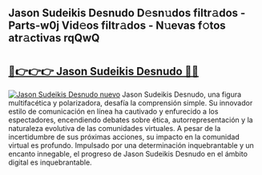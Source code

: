 ## Jason Sudeikis Desnudo D𝚎sn𝚞dos filtr𝚊dos - Parts-w0j Vid𝚎os filtr𝚊dos - N𝚞evas f𝚘tos atr𝚊ctivas rqQwQ

# <h2><a href="http://mbboqgh.tromn.icu/?c=Jason+Sudeikis+Desnudo">🔗👉👉👉 Jason Sudeikis Desnudo 🔗🔗</a></h2>

[![Jason Sudeikis Desnudo nuevo](https://i.imgur.com/pEAQMta.gif)](http://mbboqgh.tromn.icu/?c=Jason+Sudeikis+Desnudo)
Jason Sudeikis Desnudo, una figura multifacética y polarizadora, desafía la comprensión simple. Su innovador estilo de comunicación en línea ha cautivado y enfurecido a los espectadores, encendiendo debates sobre ética, autorrepresentación y la naturaleza evolutiva de las comunidades virtuales. A pesar de la incertidumbre de sus próximas acciones, su impacto en la comunidad virtual es profundo. Impulsado por una determinación inquebrantable y un encanto innegable, el progreso de Jason Sudeikis Desnudo en el ámbito digital es inquebrantable.
